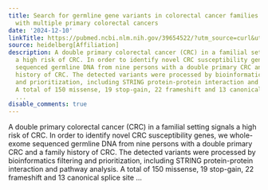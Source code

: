 ```yaml
---
title: Search for germline gene variants in colorectal cancer families presenting
  with multiple primary colorectal cancers
date: '2024-12-10'
linkTitle: https://pubmed.ncbi.nlm.nih.gov/39654522/?utm_source=curl&utm_medium=rss&utm_campaign=pubmed-2&utm_content=1FakS-2QOkCT8HsMOQP1bCRQ4YzyumYOmxmF0moLsQ3dFB1E9V&fc=20220326224207&ff=20241210175343&v=2.18.0.post9+e462414
source: heidelberg[Affiliation]
description: A double primary colorectal cancer (CRC) in a familial setting signals
  a high risk of CRC. In order to identify novel CRC susceptibility genes, we whole-exome
  sequenced germline DNA from nine persons with a double primary CRC and a family
  history of CRC. The detected variants were processed by bioinformatics filtering
  and prioritization, including STRING protein-protein interaction and pathway analysis.
  A total of 150 missense, 19 stop-gain, 22 frameshift and 13 canonical splice site
  ...
disable_comments: true
---
```

A double primary colorectal cancer (CRC) in a familial setting signals a high risk of CRC. In order to identify novel CRC susceptibility genes, we whole-exome sequenced germline DNA from nine persons with a double primary CRC and a family history of CRC. The detected variants were processed by bioinformatics filtering and prioritization, including STRING protein-protein interaction and pathway analysis. A total of 150 missense, 19 stop-gain, 22 frameshift and 13 canonical splice site ...